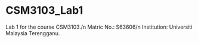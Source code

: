 # CSM3103_Lab1

Lab 1 for the course CSM3103./n
Matric No.: S63606/n
Institution: Universiti Malaysia Terengganu.
